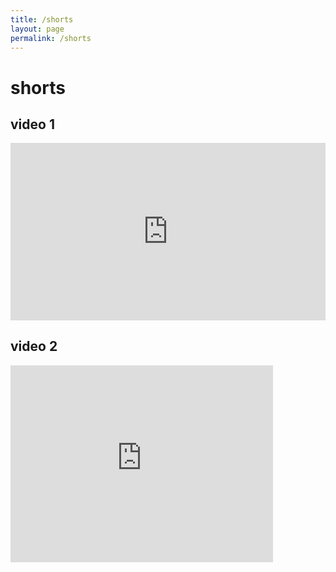 ```yaml
---
title: /shorts
layout: page
permalink: /shorts
---
```


# shorts
## video 1
<div style="position:relative; padding-bottom:56.25%; height:0; overflow:hidden; max-width:100%; height:auto;">
  <iframe src="https://www.youtube.com/embed/0fErwMoGtv0" 
          style="position:absolute; top:0; left:0; width:100%; height:100%;"
          frameborder="0" allow="accelerometer; autoplay; encrypted-media; gyroscope; picture-in-picture"
          allowfullscreen>
  </iframe>
</div>

## video 2
<iframe width="420" height="315" src="http://www.youtube.com/embed/dQw4w9WgXcQ" frameborder="0" allowfullscreen></iframe>